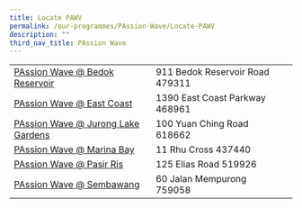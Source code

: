 ```yaml
---
title: Locate PAWV
permalink: /our-programmes/PAssion-Wave/Locate-PAWV
description: ""
third_nav_title: PAssion Wave
---
```

|| |  |
| -------- | -------- | -------- |
| [PAssion Wave @ Bedok Reservoir](/our-programmes/PAssion-Wave/PAssionWaVe-BedokReservoir)     | 911 Bedok Reservoir Road 479311     |      
| [PAssion Wave @ East Coast]( /our-programmes/PAssion-Wave/PAssionWaVe-EastCoast)  | 1390 East Coast Parkway 468961     |      
| [PAssion Wave @ Jurong Lake Gardens]( /our-programmes/PAssion-Wave/PAssionWaVe-JurongLakeGardens)    | 100 Yuan Ching Road 618662    |      
| [PAssion Wave @ Marina Bay](/our-programmes/PAssion-Wave/PAssioWaVe-MarinaBay)   | 11 Rhu Cross 437440    |      
| [PAssion Wave @ Pasir Ris](/our-programmes/PAssion-Wave/PAssionWaVe-PasirRis)   | 125 Elias Road 519926    |      
| [PAssion Wave @ Sembawang](/our-programmes/PAssion-Wave/PAssionWaVe-Sembawang)     | 60 Jalan Mempurong 759058     |